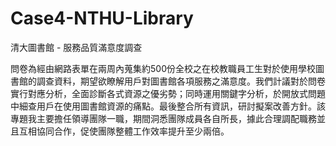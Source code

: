 # Case4-NTHU-Library

清大圖書館 - 服務品質滿意度調查

問卷為經由網路表單在兩周內蒐集約500份全校之在校教職員工生對於使用學校圖書館的調查資料，期望欲瞭解用戶對圖書館各項服務之滿意度。我們計議對於問卷實行對應分析，全面診斷各式資源之優劣勢；同時運用關鍵字分析，於開放式問題中細查用戶在使用圖書館資源的痛點。最後整合所有資訊，研討擬案改善方針。該專題我主要擔任領導團隊一職，期間洞悉團隊成員各自所長，據此合理調配職務並且互相協同合作，促使團隊整體工作效率提升至少兩倍。
